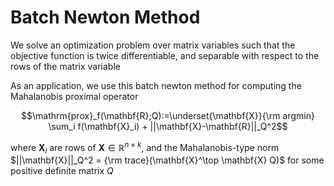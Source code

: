 # Batch Newton Method

We solve an optimization problem over matrix variables such that the objective function is twice differentiable, and separable with respect to the rows of the matrix variable

As an application, we use this batch newton method for computing the Mahalanobis proximal operator

$$\mathrm{prox}_f(\mathbf{R};Q):=\underset{\mathbf{X}}{\rm argmin} \sum_i f(\mathbf{X}_i) + ||\mathbf{X}-\mathbf{R}||_Q^2$$

where $\mathbf{X}_i$ are rows of $\mathbf{X}\in\mathbb{R}^{n\times k}$, and the Mahalanobis-type norm $||\mathbf{X}||_Q^2 = {\rm trace}(\mathbf{X}^\top \mathbf{X} Q)$ for some positive definite matrix $Q$

